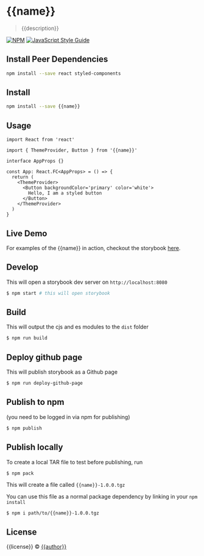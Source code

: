 # {{name}}

> {{description}}

[![NPM](https://img.shields.io/npm/v/{{name}}.svg)](https://www.npmjs.com/package/{{name}}) [![JavaScript Style Guide](https://img.shields.io/badge/code_style-standard-brightgreen.svg)](https://standardjs.com)

## Install Peer Dependencies

```bash
npm install --save react styled-components
```

## Install

```bash
npm install --save {{name}}
```

## Usage

```tsx
import React from 'react'

import { ThemeProvider, Button } from '{{name}}'

interface AppProps {}

const App: React.FC<AppProps> = () => {
  return (
    <ThemeProvider>
      <Button backgroundColor='primary' color='white'>
        Hello, I am a styled button
      </Button>
    </ThemeProvider>
  )
}
```

## Live Demo

For examples of the {{name}} in action, checkout the storybook <a href="https://{{author}}.github.io/{{name}}" target="_blank">here</a>.

## Develop

This will open a storybook dev server on `http://localhost:8080`

```bash
$ npm start # this will open storybook
```

## Build

This will output the cjs and es modules to the `dist` folder

```bash
$ npm run build
```

## Deploy github page

This will publish storybook as a Github page

```bash
$ npm run deploy-github-page
```

## Publish to npm

(you need to be logged in via npm for publishing)

```bash
$ npm publish
```

## Publish locally

To create a local TAR file to test before publishing, run

```
$ npm pack
```

This will create a file called `{{name}}-1.0.0.tgz`

You can use this file as a normal package dependency
by linking in your `npm install`

```sh
$ npm i path/to/{{name}}-1.0.0.tgz
```

## License

{{license}} © [{{author}}](https://github.com/{{author}})
